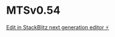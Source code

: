 # MTSv0.54

[Edit in StackBlitz next generation editor ⚡️](https://stackblitz.com/~/github.com/ajwwong/MTSv0.54)